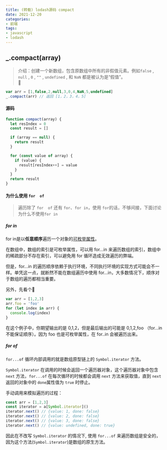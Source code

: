 ```yaml
---
title: (转载) lodash源码 compact
date: 2021-12-20
categories:
- 前端
tags:
- javascript
- lodash
---
```

## _.compact(array)
> 介绍：创建一个新数组，包含原数组中所有的非假值元素。例如`false` , `null` , `0` , `""` , `undefined` , 和 `NaN` 都是被认为是“假值”。  
🌰
```javascript
var arr = [1,false,2,null,3,0,4,NaN,5,undefined]
_.compact(arr) // 返回 [1，2，3，4，5]
```
#### 源码
```javascript
function compact(array) {
  let resIndex = 0
  const result = []

  if (array == null) {
    return result
  }

  for (const value of array) {
    if (value) {
      result[resIndex++] = value
    }
  }
  return result
}
```
#### 为什么使用 `for  of`
> 遍历除了 `for  of` 还有 `for`、`for in`，使用 `for`的话，不够间接，下面讨论为什么不使用`for in`

##### for in

for in是以**任意顺序**遍历一个对象的[可枚举属性](https://developer.mozilla.org/zh-CN/docs/Web/JavaScript/Enumerability_and_ownership_of_properties)。  

在数组中，数组的索引是可枚举属性，可以用 for...in 来遍历数组的索引，数组中的稀疏部分不存在索引，可以避免用 for 循环造成无效遍历的弊端。

但是，for...in 的遍历顺序依赖于执行环境，不同执行环境的实现方式可能会不一样。单凭这一点，就断然不能在数组遍历中使用 for...in，大多数情况下，顺序对于数组的遍历都相当重要。

另外，先看个🌰
```javascript
var arr = [1,2,3]
arr.foo = 'foo'
for (let index in arr) {
  console.log(index)
}
```
在这个例子中，你期望输出的是 0,1,2，但是最后输出的可能是 0,1,2,foo （for...in 不能保证顺序）。因为 foo 也是可枚举属性，在 for..in 会被遍历出来。

##### for of
`for...of` 循环内部调用的就是数组原型链上的 `Symbol.iterator` 方法。

`Symbol.iterator` 在调用的时候会返回一个遍历器对象，这个遍历器对象中包含 `next` 方法，`for...of` 在每次循环的时候都会调用 `next` 方法来获取值，直到 `next` 返回的对象中的 `done`属性值为 `true` 时停止。

手动调用来模拟遍历的过程：
```javascript
const arr = [1,2,3]
const iterator = a[Symbol.iterator]()
iterator.next() // {value: 1, done: false}
iterator.next() // {value: 2, done: false}
iterator.next() // {value: 3, done: false}
iterator.next() // {value: undefined, done: true}
```

因此在不改写 `Symbol.iterator` 的情况下, 使用 `for...of` 来遍历数组是安全的，因为这个方法(`Symbol.iterator`)是数组的原生方法。